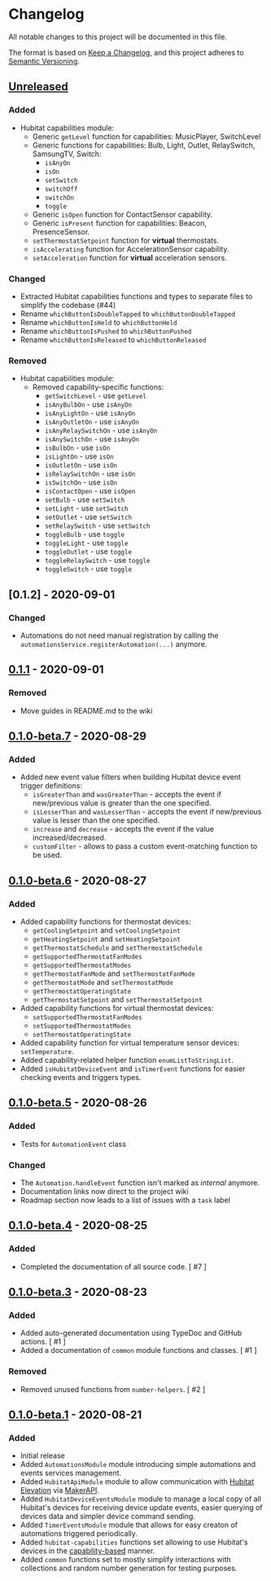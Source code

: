 # Changelog

All notable changes to this project will be documented in this file.

The format is based on [Keep a Changelog](https://keepachangelog.com/en/1.0.0/),
and this project adheres to [Semantic Versioning](https://semver.org/spec/v2.0.0.html).

<!-- Template:
## [Release version] - YYYY-MM-DD
### Added
### Changed
### Deprecated
### Removed
### Fixed
### Security
-->

## [Unreleased]

### Added

- Hubitat capabilities module:
  - Generic `getLevel` function for capabilities: MusicPlayer, SwitchLevel
  - Generic functions for capabilities: Bulb, Light, Outlet, RelaySwitch, SamsungTV, Switch:
    - `isAnyOn`
    - `isOn`
    - `setSwitch`
    - `switchOff`
    - `switchOn`
    - `toggle`
  - Generic `isOpen` function for ContactSensor capability.
  - Generic `isPresent` function for capabilities: Beacon, PresenceSensor.
  - `setThermostatSetpoint` function for **virtual** thermostats.
  - `isAccelerating` function for AccelerationSensor capability.
  - `setAcceleration` function for **virtual** acceleration sensors.

### Changed

- Extracted Hubitat capabilities functions and types to separate files to simplify the codebase (#44)
- Rename `whichButtonIsDoubleTapped` to `whichButtonDoubleTapped`
- Rename `whichButtonIsHeld` to `whichButtonHeld`
- Rename `whichButtonIsPushed` to `whichButtonPushed`
- Rename `whichButtonIsReleased` to `whichButtonReleased`

### Removed

- Hubitat capabilities module:
  - Removed capability-specific functions:
    - `getSwitchLevel` - use `getLevel`
    - `isAnyBulbOn` - use `isAnyOn`
    - `isAnyLightOn` - use `isAnyOn`
    - `isAnyOutletOn` - use `isAnyOn`
    - `isAnyRelaySwitchOn` - use `isAnyOn`
    - `isAnySwitchOn` - use `isAnyOn`
    - `isBulbOn` - use `isOn`
    - `isLightOn` - use `isOn`
    - `isOutletOn` - use `isOn`
    - `isRelaySwitchOn` - use `isOn`
    - `isSwitchOn` - use `isOn`
    - `isContactOpen` - use `isOpen`
    - `setBulb` - use `setSwitch`
    - `setLight` - use `setSwitch`
    - `setOutlet` - use `setSwitch`
    - `setRelaySwitch` - use `setSwitch`
    - `toggleBulb` - use `toggle`
    - `toggleLight` - use `toggle`
    - `toggleOutlet` - use `toggle`
    - `toggleRelaySwitch` - use `toggle`
    - `toggleSwitch` - use `toggle`

## [0.1.2] - 2020-09-01

### Changed

- Automations do not need manual registration by calling the `automationsService.registerAutomation(...)` anymore.

## [0.1.1] - 2020-09-01

### Removed

- Move guides in README.md to the wiki

## [0.1.0-beta.7] - 2020-08-29

### Added

- Added new event value filters when building Hubitat device event trigger definitions:
  - `isGreaterThan` and `wasGreaterThan` - accepts the event if new/previous value is greater than the one specified.
  - `isLesserThan` and `wasLesserThan` - accepts the event if new/previous value is lesser than the one specified.
  - `increase` and `decrease` - accepts the event if the value increased/decreased.
  - `customFilter` - allows to pass a custom event-matching function to be used.

## [0.1.0-beta.6] - 2020-08-27

### Added

- Added capability functions for thermostat devices:
  - `getCoolingSetpoint` and `setCoolingSetpoint`
  - `getHeatingSetpoint` and `setHeatingSetpoint`
  - `getThermostatSchedule` and `setThermostatSchedule`
  - `getSupportedThermostatFanModes`
  - `getSupportedThermostatModes`
  - `getThermostatFanMode` and `setThermostatFanMode`
  - `getThermostatMode` and `setThermostatMode`
  - `getThermostatOperatingState`
  - `getThermostatSetpoint` and `setThermostatSetpoint`
- Added capability functions for virtual thermostat devices:
  - `setSupportedThermostatFanModes`
  - `setSupportedThermostatModes`
  - `setThermostatOperatingState`
- Added capability function for virtual temperature sensor devices: `setTemperature`.
- Added capability-related helper function `enumListToStringList`.
- Added `isHubitatDeviceEvent` and `isTimerEvent` functions for easier checking events and triggers types.

## [0.1.0-beta.5] - 2020-08-26

### Added

- Tests for `AutomationEvent` class

### Changed

- The `Automation.handleEvent` function isn't marked as _internal_ anymore.
- Documentation links now direct to the project wiki
- Roadmap section now leads to a list of issues with a `task` label

## [0.1.0-beta.4] - 2020-08-25

### Added

- Completed the documentation of all source code. [ #7 ]

## [0.1.0-beta.3] - 2020-08-23

### Added

- Added auto-generated documentation using TypeDoc and GitHub actions. [ #1 ]
- Added a documentation of `common` module functions and classes. [ #1 ]

### Removed

- Removed unused functions from `number-helpers`. [ #2 ]

## [0.1.0-beta.1] - 2020-08-21

### Added

- Initial release
- Added `AutomationsModule` module introducing simple automations and events services management.
- Added `HubitatApiModule` module to allow communication with [Hubitat Elevation](https://hubitat.com/) via
  [MakerAPI](https://docs.hubitat.com/index.php?title=Maker_API).
- Added `HubitatDeviceEventsModule` module to manage a local copy of all Hubitat's devices for receiving device update
  events, easier querying of devices data and simpler device command sending.
- Added `TimerEventsModule` module that allows for easy creaton of automations triggered periodically.
- Added `hubitat-capabilities` functions set allowing to use Hubitat's devices in the
  [capability-based](https://docs.hubitat.com/index.php?title=Driver_Capability_List) manner.
- Added `common` functions set to mostly simplify interactions with collections and random number generation for
  testing purposes.

[unreleased]: https://github.com/hubhazard/core/compare/v0.1.2...HEAD
[0.1.1]: https://github.com/hubhazard/core/compare/v0.1.2...v0.1.1
[0.1.1]: https://github.com/hubhazard/core/compare/v0.1.1...v0.1.1-beta.7
[0.1.0-beta.7]: https://github.com/hubhazard/core/compare/v0.1.0-beta.6...v0.1.0-beta.7
[0.1.0-beta.6]: https://github.com/hubhazard/core/compare/v0.1.0-beta.5...v0.1.0-beta.6
[0.1.0-beta.5]: https://github.com/hubhazard/core/compare/v0.1.0-beta.4...v0.1.0-beta.5
[0.1.0-beta.4]: https://github.com/hubhazard/core/compare/v0.1.0-beta.3...v0.1.0-beta.4
[0.1.0-beta.3]: https://github.com/hubhazard/core/compare/v0.1.0-beta.1...v0.1.0-beta.3
[0.1.0-beta.1]: https://github.com/hubhazard/core/releases/tag/v0.1.0-beta.1
